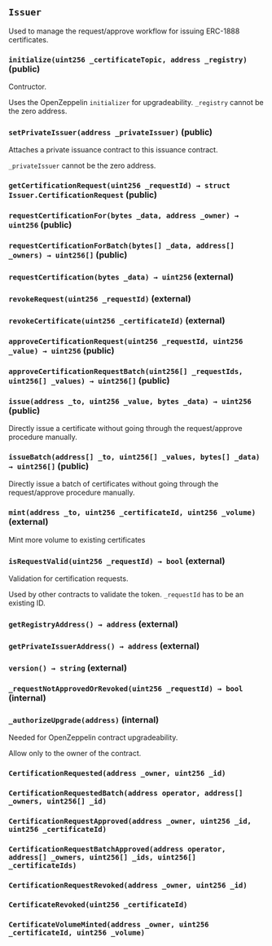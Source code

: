 ## `Issuer`

Used to manage the request/approve workflow for issuing ERC-1888 certificates.




### `initialize(uint256 _certificateTopic, address _registry)` (public)

Contructor.


Uses the OpenZeppelin `initializer` for upgradeability.
`_registry` cannot be the zero address.

### `setPrivateIssuer(address _privateIssuer)` (public)

Attaches a private issuance contract to this issuance contract.


`_privateIssuer` cannot be the zero address.

### `getCertificationRequest(uint256 _requestId) → struct Issuer.CertificationRequest` (public)





### `requestCertificationFor(bytes _data, address _owner) → uint256` (public)





### `requestCertificationForBatch(bytes[] _data, address[] _owners) → uint256[]` (public)





### `requestCertification(bytes _data) → uint256` (external)





### `revokeRequest(uint256 _requestId)` (external)





### `revokeCertificate(uint256 _certificateId)` (external)





### `approveCertificationRequest(uint256 _requestId, uint256 _value) → uint256` (public)





### `approveCertificationRequestBatch(uint256[] _requestIds, uint256[] _values) → uint256[]` (public)





### `issue(address _to, uint256 _value, bytes _data) → uint256` (public)

Directly issue a certificate without going through the request/approve procedure manually.



### `issueBatch(address[] _to, uint256[] _values, bytes[] _data) → uint256[]` (public)

Directly issue a batch of certificates without going through the request/approve procedure manually.



### `mint(address _to, uint256 _certificateId, uint256 _volume)` (external)

Mint more volume to existing certificates




### `isRequestValid(uint256 _requestId) → bool` (external)

Validation for certification requests.


Used by other contracts to validate the token.
`_requestId` has to be an existing ID.

### `getRegistryAddress() → address` (external)





### `getPrivateIssuerAddress() → address` (external)





### `version() → string` (external)





### `_requestNotApprovedOrRevoked(uint256 _requestId) → bool` (internal)





### `_authorizeUpgrade(address)` (internal)

Needed for OpenZeppelin contract upgradeability.


Allow only to the owner of the contract.


### `CertificationRequested(address _owner, uint256 _id)`





### `CertificationRequestedBatch(address operator, address[] _owners, uint256[] _id)`





### `CertificationRequestApproved(address _owner, uint256 _id, uint256 _certificateId)`





### `CertificationRequestBatchApproved(address operator, address[] _owners, uint256[] _ids, uint256[] _certificateIds)`





### `CertificationRequestRevoked(address _owner, uint256 _id)`





### `CertificateRevoked(uint256 _certificateId)`





### `CertificateVolumeMinted(address _owner, uint256 _certificateId, uint256 _volume)`





